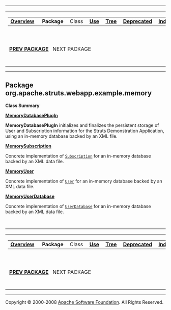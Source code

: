 ------------------------------------------------------------------------

<span id="navbar_top"></span> [](#skip-navbar_top "Skip navigation links")

<table>
<colgroup>
<col width="50%" />
<col width="50%" />
</colgroup>
<tbody>
<tr class="odd">
<td align="left"><span id="navbar_top_firstrow"></span>
<table>
<tbody>
<tr class="odd">
<td align="left"><a href="../../../../../../overview-summary.html.md"><strong>Overview</strong></a> </td>
<td align="left"> <strong>Package</strong> </td>
<td align="left">Class </td>
<td align="left"><a href="package-use.html.md"><strong>Use</strong></a> </td>
<td align="left"><a href="package-tree.html.md"><strong>Tree</strong></a> </td>
<td align="left"><a href="../../../../../../deprecated-list.html.md"><strong>Deprecated</strong></a> </td>
<td align="left"><a href="../../../../../../index-all.html.md"><strong>Index</strong></a> </td>
<td align="left"><a href="../../../../../../help-doc.html.md"><strong>Help</strong></a> </td>
</tr>
</tbody>
</table></td>
<td align="left"></td>
</tr>
<tr class="even">
<td align="left"> <a href="../../../../../../org/apache/struts/webapp/example/package-summary.html.md"><strong>PREV PACKAGE</strong></a>   NEXT PACKAGE</td>
<td align="left"><a href="../../../../../../index.html.md?org/apache/struts/webapp/example/memory/package-summary.html"><strong>FRAMES</strong></a>    <a href="package-summary.html"><strong>NO FRAMES</strong></a>    
<a href="../../../../../../allclasses-noframe.html.md"><strong>All Classes</strong></a></td>
</tr>
</tbody>
</table>

<span id="skip-navbar_top"></span>

------------------------------------------------------------------------

Package org.apache.struts.webapp.example.memory
-----------------------------------------------

**Class Summary**

**[MemoryDatabasePlugIn](../../../../../../org/apache/struts/webapp/example/memory/MemoryDatabasePlugIn.html.md "class in org.apache.struts.webapp.example.memory")**

**MemoryDatabasePlugIn** initializes and finalizes the persistent storage of User and Subscription information for the Struts Demonstration Application, using an in-memory database backed by an XML file.

**[MemorySubscription](../../../../../../org/apache/struts/webapp/example/memory/MemorySubscription.html.md "class in org.apache.struts.webapp.example.memory")**

Concrete implementation of [`Subscription`](../../../../../../org/apache/struts/webapp/example/Subscription.html.md "interface in org.apache.struts.webapp.example") for an in-memory database backed by an XML data file.

**[MemoryUser](../../../../../../org/apache/struts/webapp/example/memory/MemoryUser.html.md "class in org.apache.struts.webapp.example.memory")**

Concrete implementation of [`User`](../../../../../../org/apache/struts/webapp/example/User.html.md "interface in org.apache.struts.webapp.example") for an in-memory database backed by an XML data file.

**[MemoryUserDatabase](../../../../../../org/apache/struts/webapp/example/memory/MemoryUserDatabase.html.md "class in org.apache.struts.webapp.example.memory")**

Concrete implementation of [`UserDatabase`](../../../../../../org/apache/struts/webapp/example/UserDatabase.html.md "interface in org.apache.struts.webapp.example") for an in-memory database backed by an XML data file.

 

------------------------------------------------------------------------

<span id="navbar_bottom"></span> [](#skip-navbar_bottom "Skip navigation links")

<table>
<colgroup>
<col width="50%" />
<col width="50%" />
</colgroup>
<tbody>
<tr class="odd">
<td align="left"><span id="navbar_bottom_firstrow"></span>
<table>
<tbody>
<tr class="odd">
<td align="left"><a href="../../../../../../overview-summary.html.md"><strong>Overview</strong></a> </td>
<td align="left"> <strong>Package</strong> </td>
<td align="left">Class </td>
<td align="left"><a href="package-use.html.md"><strong>Use</strong></a> </td>
<td align="left"><a href="package-tree.html.md"><strong>Tree</strong></a> </td>
<td align="left"><a href="../../../../../../deprecated-list.html.md"><strong>Deprecated</strong></a> </td>
<td align="left"><a href="../../../../../../index-all.html.md"><strong>Index</strong></a> </td>
<td align="left"><a href="../../../../../../help-doc.html.md"><strong>Help</strong></a> </td>
</tr>
</tbody>
</table></td>
<td align="left"></td>
</tr>
<tr class="even">
<td align="left"> <a href="../../../../../../org/apache/struts/webapp/example/package-summary.html.md"><strong>PREV PACKAGE</strong></a>   NEXT PACKAGE</td>
<td align="left"><a href="../../../../../../index.html.md?org/apache/struts/webapp/example/memory/package-summary.html"><strong>FRAMES</strong></a>    <a href="package-summary.html"><strong>NO FRAMES</strong></a>    
<a href="../../../../../../allclasses-noframe.html.md"><strong>All Classes</strong></a></td>
</tr>
</tbody>
</table>

<span id="skip-navbar_bottom"></span>

------------------------------------------------------------------------

Copyright © 2000-2008 [Apache Software Foundation](http://www.apache.org/). All Rights Reserved.
